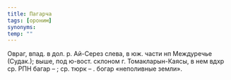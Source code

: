 ```yaml
---
title: Пагарча
tags: [ороним]
synonyms:
temp: ""
---
```


Овраг, впад. в дол. р. Ай-Серез слева, в юж. части нп Междуречье (Судак.); выше,
под ю-вост. склоном г. Томакларын-Каясы, в нем вдхр ср. РПН багар – ; ср. тюрк –
. богар «неполивные земли».
